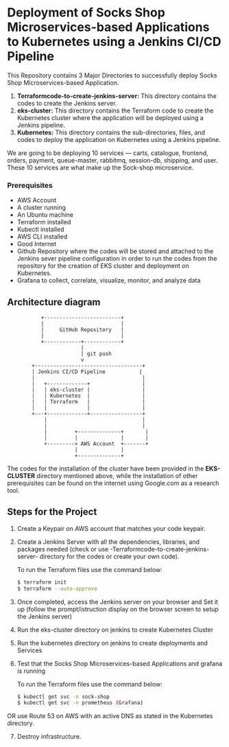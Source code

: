 # **Deployment of Socks Shop Microservices-based Applications to Kubernetes using a Jenkins CI/CD Pipeline**

This Repository contains 3 Major Directories to successfully deploy Socks Shop Microservices-based Application.

1. **Terraformcode-to-create-jenkins-server:** This directory contains the codes to create the Jenkins server.
2. **eks-cluster:** This directory contains the Terraform code to create the Kubernetes cluster where the application will be deployed using a Jenkins pipeline.
3. **Kubernetes:** This directory contains the sub-directories, files, and codes to deploy the application on Kubernetes using a Jenkins pipeline.

We are going to be deploying 10 services — carts, catalogue, frontend, orders, payment, queue-master, rabbitmq, session-db, shipping, and user. These 10 services are what make up the Sock-shop microservice.

### Prerequisites

- AWS Account
- A cluster running
- An Ubuntu machine
- Terraform installed
- Kubectl installed
- AWS CLI installed
- Good Internet
- Github Repository where the codes will be stored and attached to the Jenkins sever pipeline configuration in order to run the codes from the repository for the creation of EKS cluster and deployment on Kubernetes.
- Grafana to collect, correlate, visualize, monitor, and analyze data

## **Architecture diagram**

               +-------------------------+
               |                         |
               |     GitHub Repository   |
               |                         |
               +------------+------------+
                            |
                            | git push
                            v
            +-----------------------------------+
            | Jenkins CI/CD Pipeline           |
            |                                   |
            |   +-------------+                 |
            |   | eks-cluster |                 |
            |   | Kubernetes  |                 |
            |   | Terraform   |                 |
            |   |             |                 |
            +---+-------------+-----------------+
                |                               |
                |                               |
                |         +--------------+       |
                |         |              |       |
                +---------> AWS Account  +-------+
                          |              |
                          +--------------+

The codes for the installation of the cluster have been provided in the **EKS-CLUSTER** directory mentioned above, while the installation of other prerequisites can be found on the internet using Google.com as a research tool.


## Steps for the Project

1. Create a Keypair on AWS account that matches your code keypair.
2. Create a Jenkins Server with all the dependencies, libraries, and packages needed (check or use -Terraformcode-to-create-jenkins-server- directory for the codes or create your own code).

   To run the Terraform files use the command below:
   ```bash
   $ terraform init
   $ terraform --auto-approve

3. Once completed, access the Jenkins server on your browser and Set it up (follow the prompt/istruction display on the browser screen to setup the Jenkins server)
4. Run the eks-cluster directory on jenkins to create Kubernetes Cluster
5. Run the kubernetes directory on jenkins to create deployments and Services
6. Test that the Socks Shop Microservices-based Applications and grafana is running 

    To run the Terraform files use the command below:
   ```bash
   $ kubectl get svc -n sock-shop
   $ kubectl get svc -n prometheus (Grafana)

OR use Route 53 on AWS with an active DNS as stated in the Kubernetes directory.

7. Destroy infrastructure.







